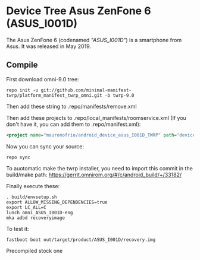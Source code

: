 # Device Tree Asus ZenFone 6 (ASUS_I001D)

The Asus ZenFone 6 (codenamed _"ASUS_I001D"_) is a smartphone from Asus.
It was released in May 2019.

## Compile

First download omni-9.0 tree:

```
repo init -u git://github.com/minimal-manifest-twrp/platform_manifest_twrp_omni.git -b twrp-9.0
```
Then add these string to .repo/manifests/remove.xml


Then add these projects to .repo/local_manifests/roomservice.xml (If you don't have it, you can add them to .repo/manifest.xml): 

```xml
<project name="mauronofrio/android_device_asus_I001D_TWRP" path="device/asus/ASUS_I001D" remote="github" revision="android-9.0" />
```

Now you can sync your source:

```
repo sync
```

To auotomatic make the twrp installer, you need to import this commit in the build/make path: https://gerrit.omnirom.org/#/c/android_build/+/33182/

Finally execute these:

```
. build/envsetup.sh
export ALLOW_MISSING_DEPENDENCIES=true
export LC_ALL=C
lunch omni_ASUS_I001D-eng 
mka adbd recoveryimage 
```

To test it:

```
fastboot boot out/target/product/ASUS_I001D/recovery.img
```

Precompiled stock one